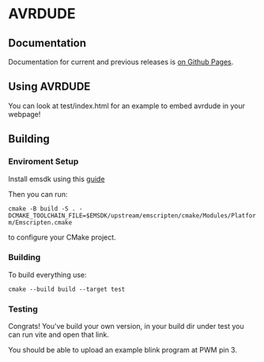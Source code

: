# AVRDUDE

## Documentation

Documentation for current and previous releases is [on Github Pages](https://avrdudes.github.io/avrdude/).

## Using AVRDUDE

You can look at test/index.html for an example to embed avrdude in your webpage!

## Building

### Enviroment Setup

Install emsdk using this [guide](https://emscripten.org/docs/getting_started/downloads.html)

Then you can run: 

`cmake -B build -S . -DCMAKE_TOOLCHAIN_FILE=$EMSDK/upstream/emscripten/cmake/Modules/Platform/Emscripten.cmake`

to configure your CMake project.

### Building

To build everything use:

`cmake --build build --target test`

### Testing

Congrats! You've build your own version, in your build dir under test you can run vite and open that link.

You should be able to upload an example blink program at PWM pin 3.
